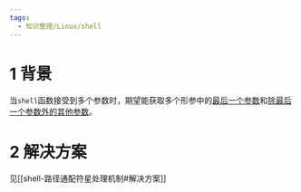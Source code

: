 ```yaml
---
tags:
  - 知识整理/Linux/shell
---
```


# 1 背景

当`shell`函数接受到多个参数时，期望能获取多个形参中的<u>最后一个参数</u>和<u>除最后一个参数外的其他参数</u>。

# 2 解决方案

见[[shell-路径通配符星处理机制#解决方案]]
